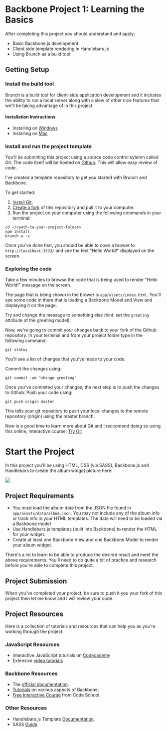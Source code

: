 # Backbone Project 1: Learning the Basics

After completing this project you should understand and apply:

* Basic Backbone.js development
* Client side template rendering in Handlebars.js
* Using Brunch as a build tool

## Getting Setup

### Install the build tool

Brunch is a build tool for client-side application development and it includes the ability to run a local server along with a slew of other nice features that we'll be taking advantage of in this project.

#### Installation Instructions
* Installing on [Windows](http://www.axelscript.com/2013/02/06/installing-brunch-io-on-windows/)
* Installing on [Mac](http://blog.stevenlu.com/2012/05/04/brunchio-on-mac-osx/)


### Install and run the project template

You'll be submitting this project using a source code control sytemn called Git. The code itself will be hosted on [Github](http://github.com). This will allow easy review of code.

I've created a template repository to get you started with Brunch and Backbone.

To get started:

1. [Install Git](https://help.github.com/articles/set-up-git). 
2. [Create a fork](https://help.github.com/articles/fork-a-repo) of this repository and pull it to your computer.
3. Run the project on your computer using the following commands in your terminal:
```shell
cd ~/<path-to-your-project-folder>
npm install
brunch w -s
```
Once you've done that, you should be able to open a brower to `http://localhost:3333/` and see the text "Hello World!" displayed on the screen.

### Exploring the code

Take a few minutes to browse the code that is being used to render "Hello World!" message on the screen.

The page that is being shown in the brower is `app/assets/index.html`. You'll see some code in there that is loading a Backbone Model and View and displaying it on the page.

Try and change the message to something else (hint: set the `greeting` attribute of the greeting model).

Now, we're going to commit your changes back to your fork of the Github repository. In your terminal and from your project folder type in the following command:
```shell
git status
```
You'll see a list of changes that you've made to your code.

Commit the changes using:
```shell
git commit -am "change greeting"
```

Once you've commited your changes, the next step is to push the changes to Github. Push your code using:
```shell
git push origin master
```
This tells your git repository to push your local changes to the remote repository (origin) using the master branch.

Now is a good time to learn more about Git and I reccomend doing so using this online, interactive course: [Try Git](http://try.github.io/levels/1/challenges/1)


# Start the Project

In this project you'll be using HTML, CSS (via SASS), Backbone.js and Handlebars to create the album widget picture here:

![](http://s3.amazonaws.com/pathwright-uploads/vHxvvzhjSDqbGJFNGGQt_Screen+Shot+2013-09-09+at+4.26.52+PM.png)

## Project Requirements
* You must load the album data from the JSON file found in `app/assets/data/album.json`. You may not include any of the album info or track info in your HTML templates.
The data will need to be loaded via a Backbone model
* Use Handlebars.js templates (built into Backbone) to render the HTML for your widget.
* Create at least one Backbone View and one Backbone Model to render your album widget. 


There's a lot to learn to be able to produce the desired result and meet the above requirements. You'll need to do quite a bit of practice and research before you're able to complete this project.


## Project Submission

When you've completed your project, be sure to push it you your fork of this project then let me know and I will review your code.

## Project Resources

Here is a collection of tutorials and resources that can help you as you're working through the project.

### JavaScript Resources
* Interactive JavaScript tutorials on [Codecademy](http://www.codecademy.com/tracks/javascript)
* Extensive [video tutorials](http://yuiblog.com/crockford/)

### Backbone Resources
* The [official documentation](http://backbonejs.org/).
* [Tutorials](http://backbonetutorials.com/) on various aspects of Backbone.
* [Free Interactive Course](http://backbone.codeschool.com/) from Code School.


### Other Resources
* Handlebars.js Template [Documentation](http://handlebarsjs.com/).
* SASS [Guide](http://sass-lang.com/guide)



